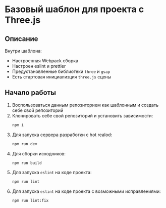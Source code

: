 # Базовый шаблон для проекта с Three.js

## Описание

Внутри шаблона:

-   Настроенная Webpack сборка
-   Настроен eslint и prettier
-   Предустановленные библиотеки `three` и `gsap`
-   Есть стартовая инициализция `three.js` сцены

## Начало работы

1. Воспользоваться данным репозиторием как шаблонным и создать себе свой репозиторий
2. Клонировать себе свой репозиторий и установить зависимости:
    ```bash
    npm i
    ```
3. Для запуска сервера разработки с hot realod:
    ```bash
    npm run dev
    ```
4. Для сборки исходников:
    ```bash
    npm run build
    ```
5. Для запуска `eslint` на коде проекта:
    ```bash
    npm run lint
    ```
6. Для запуска `eslint` на коде проекта с возможными исправлениями:
    ```bash
    npm run lint:fix
    ```

